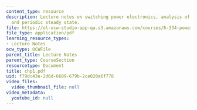```yaml
---
content_type: resource
description: Lecture notes on switching power electronics, analysis of techniques,
  and periodic steady state.
file: https://ol-ocw-studio-app-qa.s3.amazonaws.com/courses/6-334-power-electronics-spring-2007/f79dc43e2d6d6609679b2ce020a6f778_chp1.pdf
file_type: application/pdf
learning_resource_types:
- Lecture Notes
ocw_type: OCWFile
parent_title: Lecture Notes
parent_type: CourseSection
resourcetype: Document
title: chp1.pdf
uid: f79dc43e-2d6d-6609-679b-2ce020a6f778
video_files:
  video_thumbnail_file: null
video_metadata:
  youtube_id: null
---
```

